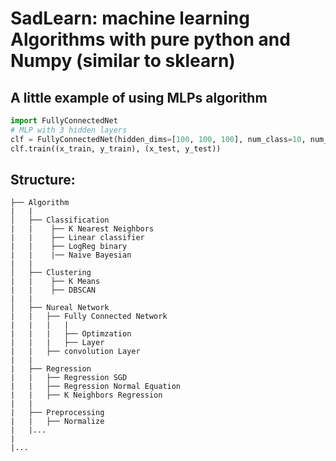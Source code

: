 # SadLearn: machine learning Algorithms with pure python and Numpy (similar to **sklearn**)

## A little example of using MLPs algorithm

```python
import FullyConnectedNet
# MLP with 3 hidden layers
clf = FullyConnectedNet(hidden_dims=[100, 100, 100], num_class=10, num_epoch=10)
clf.train((x_train, y_train), (x_test, y_test))
```

## Structure:

    ├── Algorithm   
    |   |
    │   ├── Classification           
    |   |    ├── K Nearest Neighbors
    |   |    ├── Linear classifier
    |   |    ├── LogReg binary
    |   |    |── Naive Bayesian
    |   |
    │   ├── Clustering           
    |   |    ├── K Means
    |   |    ├── DBSCAN
    |   |
    │   ├── Nureal Network    
    |   |   ├── Fully Connected Network
    |   |   |   |
    |   |   |   ├── Optimzation
    |   |   |   ├── Layer
    |   |   ├── convolution Layer
    |   |   
    |   ├── Regression
    |   |   ├── Regression SGD
    |   |   ├── Regression Normal Equation
    |   |   ├── K Neighbors Regression
    |   |
    |   ├── Preprocessing
    |   |   ├── Normalize
    |   |...
    |
    |...
